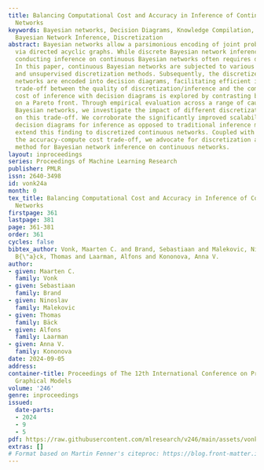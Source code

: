 ```yaml
---
title: Balancing Computational Cost and Accuracy in Inference of Continuous Bayesian
  Networks
keywords: Bayesian networks, Decision Diagrams, Knowledge Compilation, Causal Inference,
  Bayesian Network Inference, Discretization
abstract: Bayesian networks allow a parsimonious encoding of joint probability distributions
  via directed acyclic graphs. While discrete Bayesian network inference is well-established,
  conducting inference on continuous Bayesian networks often requires discretization.
  In this paper, continuous Bayesian networks are subjected to various supervised
  and unsupervised discretization methods. Subsequently, the discretized Bayesian
  networks are encoded into decision diagrams, facilitating efficient inference. The
  trade-off between the quality of discretization/inference and the computational
  cost of inference with decision diagrams is explored by contrasting both metrics
  on a Pareto front. Through empirical evaluation across a range of causal and non-causal
  Bayesian networks, we investigate the impact of different discretization methods
  on this trade-off. We corroborate the significantly improved scalability of using
  decision diagrams for inference as opposed to traditional inference methods and
  extend this finding to discretized continuous networks. Coupled with insights on
  the accuracy-compute cost trade-off, we advocate for discretization as a viable
  method for Bayesian network inference on continuous networks.
layout: inproceedings
series: Proceedings of Machine Learning Research
publisher: PMLR
issn: 2640-3498
id: vonk24a
month: 0
tex_title: Balancing Computational Cost and Accuracy in Inference of Continuous Bayesian
  Networks
firstpage: 361
lastpage: 381
page: 361-381
order: 361
cycles: false
bibtex_author: Vonk, Maarten C. and Brand, Sebastiaan and Malekovic, Ninoslav and
  B{\"a}ck, Thomas and Laarman, Alfons and Kononova, Anna V.
author:
- given: Maarten C.
  family: Vonk
- given: Sebastiaan
  family: Brand
- given: Ninoslav
  family: Malekovic
- given: Thomas
  family: Bäck
- given: Alfons
  family: Laarman
- given: Anna V.
  family: Kononova
date: 2024-09-05
address:
container-title: Proceedings of The 12th International Conference on Probabilistic
  Graphical Models
volume: '246'
genre: inproceedings
issued:
  date-parts:
  - 2024
  - 9
  - 5
pdf: https://raw.githubusercontent.com/mlresearch/v246/main/assets/vonk24a/vonk24a.pdf
extras: []
# Format based on Martin Fenner's citeproc: https://blog.front-matter.io/posts/citeproc-yaml-for-bibliographies/
---
```

